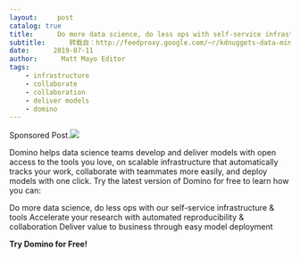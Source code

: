 ```yaml
---
layout:     post
catalog: true
title:      Do more data science, do less ops with self-service infrastructure & tools
subtitle:      转载自：http://feedproxy.google.com/~r/kdnuggets-data-mining-analytics/~3/f39fmBaSJN4/domino-more-data-science-less-ops.html
date:      2019-07-11
author:      Matt Mayo Editor
tags:
    - infrastructure
    - collaborate
    - collaboration
    - deliver models
    - domino
---
```


Sponsored Post.![](http://feedproxy.google.com/images/domino-do-less-640.jpg)


Domino helps data science teams develop and deliver models with open access to the tools you love, on scalable infrastructure that automatically tracks your work, collaborate with teammates more easily, and deploy models with one click. Try the latest version of Domino for free to learn how you can:

Do more data science, do less ops with our self-service infrastructure & tools
Accelerate your research with automated reproducibility & collaboration
Deliver value to business through easy model deployment

**Try Domino for Free!**
